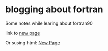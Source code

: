 # blogging about fortran

Some notes while learing about fortran90

link to [new page](chapter1)

Or susing html:  <a href="https://ecotopic.github.io/fortran/chapter1/">New Page</a> 
